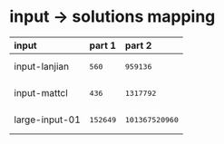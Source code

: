 # input -> solutions mapping
|input|part 1|part 2|
|:---|:---|:---|
|input-lanjian|<pre>560</pre>|<pre>959136</pre>|
|input-mattcl|<pre>436</pre>|<pre>1317792</pre>|
|large-input-01|<pre>152649</pre>|<pre>101367520960</pre>|
